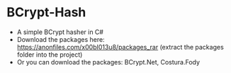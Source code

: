 # BCrypt-Hash
- A simple BCrypt hasher in C#
- Download the packages here: https://anonfiles.com/x00bI013u8/packages_rar (extract the packages folder into the project)
- Or you can download the packages: BCrypt.Net, Costura.Fody
